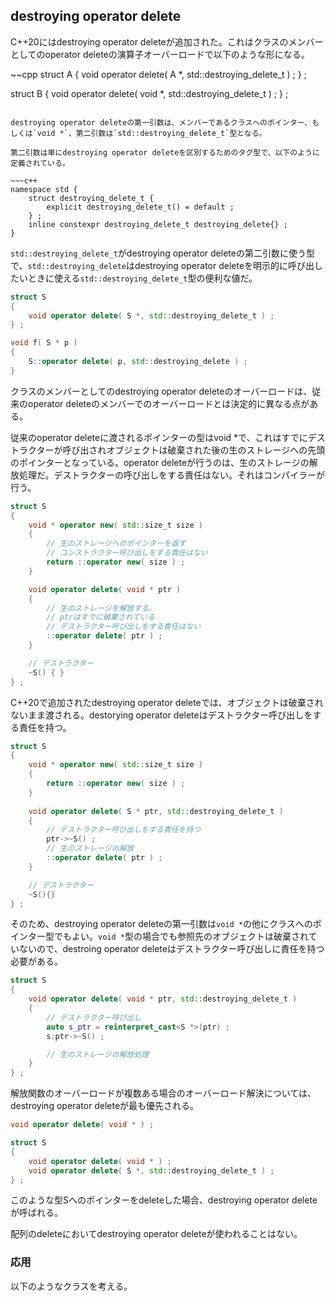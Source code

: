 ## destroying operator delete

C++20にはdestroying operator deleteが追加された。これはクラスのメンバーとしてのoperator deleteの演算子オーバーロードで以下のような形になる。

~~cpp
struct A
{
    void operator delete( A *, std::destroying_delete_t ) ;
} ;

struct B
{
    void operator delete( void *, std::destroying_delete_t ) ;
} ;
~~~

destroying operator deleteの第一引数は、メンバーであるクラスへのポインター、もしくは`void *`、第二引数は`std::destroying_delete_t`型となる。

第二引数は単にdestroying operator deleteを区別するためのタグ型で、以下のように定義されている。

~~~c++
namespace std {
    struct destroying_delete_t {
        explicit destroying_delete_t() = default ;
    } ;
    inline constexpr destroying_delete_t destroying_delete{} ;
}
~~~

`std::destroying_delete_t`がdestroying operator deleteの第二引数に使う型で、`std::destroying_delete`はdestroying operator deleteを明示的に呼び出したいときに使える`std::destroying_delete_t`型の便利な値だ。

~~~c++
struct S
{
    void operator delete( S *, std::destroying_delete_t ) ;
} ;

void f( S * p )
{
    S::operator delete( p, std::destroying_delete ) ;
}
~~~

クラスのメンバーとしてのdestroying operator deleteのオーバーロードは、従来のoperator deleteのメンバーでのオーバーロードとは決定的に異なる点がある。

従来のoperator deleteに渡されるポインターの型はvoid *で、これはすでにデストラクターが呼び出されオブジェクトは破棄された後の生のストレージへの先頭のポインターとなっている。operator deleteが行うのは、生のストレージの解放処理だ。デストラクターの呼び出しをする責任はない。それはコンパイラーが行う。

~~~cpp
struct S
{
    void * operator new( std::size_t size )
    {
        // 生のストレージへのポインターを返す
        // コンストラクター呼び出しをする責任はない
        return ::operator new( size ) ;
    }

    void operator delete( void * ptr )
    {
        // 生のストレージを解放する。
        // ptrはすでに破棄されている
        // デストラクター呼び出しをする責任はない
        ::operator delete( ptr ) ;
    }

    // デストラクター
    ~S() { }
} ;
~~~

C++20で追加されたdestroying operator deleteでは、オブジェクトは破棄されないまま渡される。destorying operator deleteはデストラクター呼び出しをする責任を持つ。

~~~cpp
struct S
{
    void * operator new( std::size_t size )
    {
        return ::operator new( size ) ;
    }
    
    void operator delete( S * ptr, std::destroying_delete_t )
    {
        // デストラクター呼び出しをする責任を持つ 
        ptr->~S() ;
        // 生のストレージの解放
        ::operator delete( ptr ) ;
    }

    // デストラクター
    ~S(){}
} ;
~~~

そのため、destroying operator deleteの第一引数は`void *`の他にクラスへのポインター型でもよい。`void *`型の場合でも参照先のオブジェクトは破棄されていないので、destroing operator deleteはデストラクター呼び出しに責任を持つ必要がある。

~~~cpp
struct S
{
    void operator delete( void * ptr, std::destroying_delete_t )
    {
        // デストラクター呼び出し
        auto s_ptr = reinterpret_cast<S *>(ptr) ;
        s:ptr->~S() ;

        // 生のストレージの解放処理
    }
} ;
~~~

解放関数のオーバーロードが複数ある場合のオーバーロード解決については、destroying operator deleteが最も優先される。

~~~cpp
void operator delete( void * ) ;

struct S
{
    void operator delete( void * ) ;
    void operator delete( S *, std::destroying_delete_t ) ;
} ;
~~~

このような型Sへのポインターをdeleteした場合、destroying operator deleteが呼ばれる。

配列のdeleteにおいてdestroying operator deleteが使われることはない。

### 応用

以下のようなクラスを考える。

~~~c++
~~~
